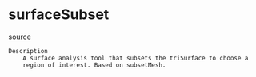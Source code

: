 # surfaceSubset

[source](github.com/OpenFOAM-jp/OpenFOAM-utilities-tutorials-jp/blob/master/v1906/surface/surfaceSubset/surfaceSubset.C/surfaceSubset.C)

```
Description
    A surface analysis tool that subsets the triSurface to choose a
    region of interest. Based on subsetMesh.


```

